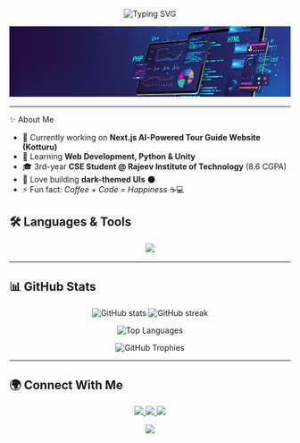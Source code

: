 <!-- Typing Effect -->
<p align="center">
  <img src="https://readme-typing-svg.herokuapp.com?font=Fira+Code&size=25&pause=1000&color=00C2FF&center=true&vCenter=true&width=600&lines=Hey%2C+I'm+Shivakumar+👋;Aspiring+Full+Stack+Developer+🚀;CSE+Student+%40+RIT+📚" alt="Typing SVG" />
</p>
<!-- Custom Banner -->
<p align="center">
  <img src="https://raw.githubusercontent.com/Shiva-0822/Shiva-0822/main/link.jpeg" alt="Shivakumar Banner" />
</p>


---
 ✨ About Me  
- 🔭 Currently working on **Next.js AI-Powered Tour Guide Website (Kotturu)**  
- 🌱 Learning **Web Development, Python & Unity**  
- 🎓 3rd-year **CSE Student @ Rajeev Institute of Technology** (8.6 CGPA)  
- 🎨 Love building **dark-themed UIs** 🌑  
- ⚡ Fun fact: *Coffee + Code = Happiness* ☕💻  

## 🛠️ Languages & Tools  

<p align="center">
  <img src="https://skillicons.dev/icons?i=html,css,javascript,react,nextjs,tailwind,python,java,c,git,github,unity,vscode" />
</p>

---

## 📊 GitHub Stats  

<p align="center">
  <img src="https://github-readme-stats.vercel.app/api?username=Shiva-0822&show_icons=true&theme=tokyonight&hide_border=true" alt="GitHub stats" height="150"/>
  <img src="https://github-readme-streak-stats.herokuapp.com/?user=Shiva-0822&theme=tokyonight&hide_border=true" alt="GitHub streak" height="150"/>
</p>

<p align="center">
  <img src="https://github-readme-stats.vercel.app/api/top-langs/?username=Shiva-0822&layout=compact&theme=tokyonight&hide_border=true" alt="Top Languages" height="150"/>
</p>
<!-- GitHub Trophies - Colorful -->
<p align="center">
  <img src="https://github-profile-trophy.vercel.app/?username=Shiva-0822&theme=radical&row=1&column=7&margin-w=10&margin-h=10" alt="GitHub Trophies" />
</p>



---

## 🌍 Connect With Me  

<p align="center">
  <a href="https://yourportfolio.com">
    <img src="https://img.shields.io/badge/Portfolio-000000?style=for-the-badge&logo=vercel&logoColor=white" />
  </a>
  <!-- LinkedIn -->
  <a href="https://www.linkedin.com/in/m-shivakumar-498b07350/">
    <img src="https://img.shields.io/badge/LinkedIn-0077B5?style=for-the-badge&logo=linkedin&logoColor=white" />
  </a>
  
  <!-- Email -->
  <a href="mailto:mshivakumar0830@gmail.com">
    <img src="https://img.shields.io/badge/Email-EA4335?style=for-the-badge&logo=gmail&logoColor=white" />
  </a>
</p>


<!-- Footer Banner -->
<p align="center">
  <img src="https://capsule-render.vercel.app/api?type=waving&color=0:00C2FF,100:2D2D2D&height=150&section=footer&animation=fadeIn" />
</p>
